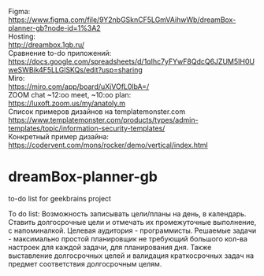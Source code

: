 Figma:<br> https://www.figma.com/file/9Y2nbGSknCF5LGmVAihwWb/dreamBox-planner-gb?node-id=1%3A2 <br>
Hosting:<br> http://dreambox.1gb.ru/<br>
Сравнение to-do приложений:<br> https://docs.google.com/spreadsheets/d/1qIhc7yFYwF8QdcQ6JZUM5IH0UweSWBik4F5LLGlSKQs/edit?usp=sharing<br>
Miro:<br> https://miro.com/app/board/uXjVOfL0lbA=/<br>
ZOOM chat ~12:оо meet, ~10:oo plan: <br>
https://luxoft.zoom.us/my/anatoly.m<br>
Список примеров дизайнов на templatemonster.com<br>
https://www.templatemonster.com/products/types/admin-templates/topic/information-security-templates/<br>
Конкретный пример дизайна:<br>
https://codervent.com/mons/rocker/demo/vertical/index.html<br>

# dreamBox-planner-gb
to-do list for geekbrains project

To do list: Возможность записывать цели/планы на день, в календарь. Ставить долгосрочные цели и отмечать их промежуточные выполнение, с напоминалкой. Целевая аудитория - программисты. Решаемые задачи - максимально простой планировщик не требующий большого кол-ва настроек для каждой задачи, для планирования дня. Также выставление долгосрочных целей и валидация краткосрочных задач на предмет соответствия долгосрочным целям.

